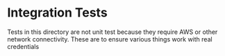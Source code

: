 # Integration Tests
Tests in this directory are not unit test because they require AWS or other network connectivity. These are to ensure various things work with real credentials
